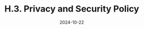 ---
slug: /pages/i-policies-for-all/h-information-technology/h-3-privacy-and-security-policy
title: H.3. Privacy and Security Policy
date: 2024-10-22
---
